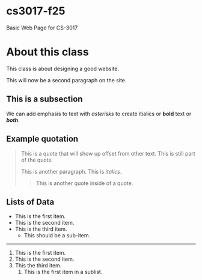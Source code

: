 # cs3017-f25
Basic Web Page for CS-3017

# About this class
This class is about designing a good website.

This will now be a second paragraph on the site.

## This is a subsection
We can add emphasis to text with *asterisks* to create itialics or **bold** text or ***both***.

## Example quotation
> This is a quote that will show up offset from other text.
> This is still part of the quote.
>
> This is another paragraph. This is *italics*.
>
> > This is another quote inside of a quote.

## Lists of Data

+ This is the first item.
+ This is the second item.
+ This is the third item.
  + This should be a sub-item.
 
----------

1.  This is the first item.
2.  This is the second item.
3.  This the third item.
    1. This is the first item in a sublist.





